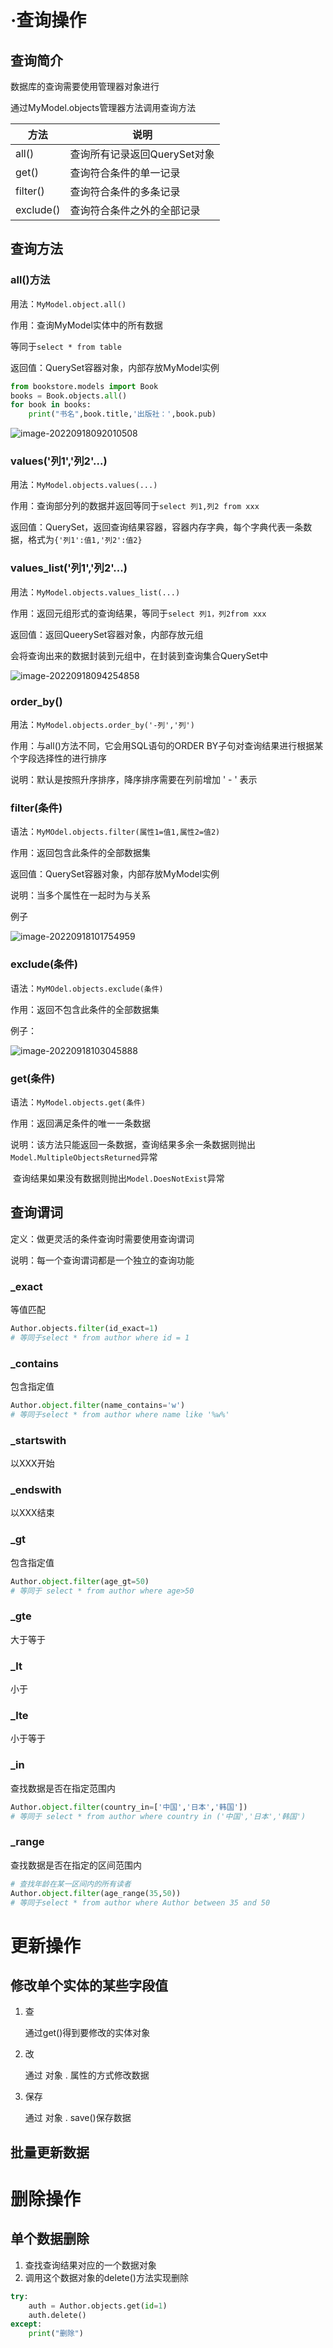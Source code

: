 # ·查询操作

## 查询简介

数据库的查询需要使用管理器对象进行

通过MyModel.objects管理器方法调用查询方法

| 方法      | 说明                         |
| --------- | ---------------------------- |
| all()     | 查询所有记录返回QuerySet对象 |
| get()     | 查询符合条件的单一记录       |
| filter()  | 查询符合条件的多条记录       |
| exclude() | 查询符合条件之外的全部记录   |

## 查询方法

### all()方法

用法：`MyModel.object.all()`

作用：查询MyModel实体中的所有数据

等同于`select * from table`

返回值：QuerySet容器对象，内部存放MyModel实例

```python
from bookstore.models import Book
books = Book.objects.all()
for book in books:
    print("书名",book.title,'出版社：',book.pub)
```

![image-20220918092010508](day-4.assets/image-20220918092010508.png)

### values('列1','列2'...)

用法：`MyModel.objects.values(...)`

作用：查询部分列的数据并返回等同于`select 列1,列2 from xxx`

返回值：QuerySet，返回查询结果容器，容器内存字典，每个字典代表一条数据，格式为`{'列1':值1,'列2':值2}`

### values_list('列1','列2'...)

用法：`MyModel.objects.values_list(...)`

作用：返回元组形式的查询结果，等同于`select 列1，列2from xxx`

返回值：返回QueerySet容器对象，内部存放元组

会将查询出来的数据封装到元组中，在封装到查询集合QuerySet中

![image-20220918094254858](day-4.assets/image-20220918094254858.png)

### order_by()

用法：`MyModel.objects.order_by('-列','列')`

作用：与all()方法不同，它会用SQL语句的ORDER BY子句对查询结果进行根据某个字段选择性的进行排序

说明：默认是按照升序排序，降序排序需要在列前增加 ' - ' 表示

### filter(条件)

语法：`MyMOdel.objects.filter(属性1=值1,属性2=值2)`

作用：返回包含此条件的全部数据集

返回值：QuerySet容器对象，内部存放MyModel实例

说明：当多个属性在一起时为与关系

例子

![image-20220918101754959](day-4.assets/image-20220918101754959.png)

### exclude(条件)

语法：`MyMOdel.objects.exclude(条件)`

作用：返回不包含此条件的全部数据集

例子：

![image-20220918103045888](day-4.assets/image-20220918103045888.png)

### get(条件)

语法：`MyModel.objects.get(条件)`

作用：返回满足条件的唯一一条数据

说明：该方法只能返回一条数据，查询结果多余一条数据则抛出`Model.MultipleObjectsReturned`异常

​			查询结果如果没有数据则抛出`Model.DoesNotExist`异常

## 查询谓词

定义：做更灵活的条件查询时需要使用查询谓词

说明：每一个查询谓词都是一个独立的查询功能

### _exact

等值匹配

```python
Author.objects.filter(id_exact=1)
# 等同于select * from author where id = 1
```

### _contains

包含指定值

```python
Author.object.filter(name_contains='w')
# 等同于select * from author where name like '%w%'
```

### _startswith

以XXX开始

### _endswith

以XXX结束

### _gt

包含指定值

```python
Author.object.filter(age_gt=50)
# 等同于 select * from author where age>50
```

### _gte

大于等于

### _lt

小于

### _lte

小于等于

### _in

查找数据是否在指定范围内

```python
Author.object.filter(country_in=['中国','日本','韩国'])
# 等同于 select * from author where country in ('中国','日本','韩国')
```

### _range

查找数据是否在指定的区间范围内

```python
# 查找年龄在某一区间内的所有读者
Author.object.filter(age_range(35,50))
# 等同于select * from author where Author between 35 and 50
```

# 更新操作

## 修改单个实体的某些字段值

1. 查

    通过get()得到要修改的实体对象

2. 改

    通过 对象 . 属性的方式修改数据

3. 保存

    通过 对象 . save()保存数据

## 批量更新数据



# 删除操作

## 单个数据删除

1. 查找查询结果对应的一个数据对象
2. 调用这个数据对象的delete()方法实现删除

```python
try:
    auth = Author.objects.get(id=1)
    auth.delete()
except:
    print("删除")
```


